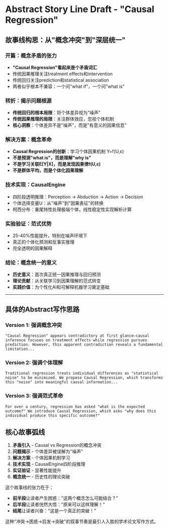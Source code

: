 # Abstract Story Line Draft - "Causal Regression"

## 故事线构思：从"概念冲突"到"深层统一"

### 开篇：概念矛盾的张力
- **"Causal Regression"看起来是个矛盾词汇**
- 传统因果推理关注treatment effects和intervention
- 传统回归关注prediction和statistical association  
- 两者似乎根本不兼容：一个问"what if"，一个问"what is"

### 转折：揭示问题根源
- **传统回归的根本局限**：将个体差异视为"噪声"
- **传统因果推理的局限**：关注群体效应，忽视个体机制
- **核心洞察**：个体差异不是"噪声"，而是"有意义的因果信息"

### 解决方案：概念革命
- **Causal Regression的创新**：学习个体因果机制 Y=f(U,ε)
- **不是预测"what is"，而是理解"why is"**
- **不是学习关联E[Y|X]，而是发现因果律f(U,ε)**
- **不是群体平均，而是个体化因果理解**

### 技术实现：CausalEngine
- 四阶段透明推理：Perception → Abduction → Action → Decision
- 个体选择变量U：从"噪声"到"因果表征"的转换
- 柯西分布：重尾特性处理极端个体，线性稳定性实现解析计算

### 实验验证：范式优势
- 25-40%性能提升，特别在噪声环境下
- 真正的个体化预测和反事实推理
- 完全透明的因果解释

### 结论：概念统一的意义
- **历史意义**：首次真正统一因果推理与回归预测
- **理论贡献**：从关联学习到因果理解的范式转变
- **实践价值**：为个性化AI和可解释机器学习奠定基础

---

## 具体的Abstract写作思路

### Version 1: 强调概念冲突
```
"Causal Regression" appears contradictory at first glance—causal inference focuses on treatment effects while regression pursues prediction. However, this apparent contradiction reveals a fundamental limitation...
```

### Version 2: 强调个体理解
```
Traditional regression treats individual differences as "statistical noise" to be minimized. We propose Causal Regression, which transforms this "noise" into meaningful causal information...
```

### Version 3: 强调范式革命  
```
For over a century, regression has asked "what is the expected outcome?" We introduce Causal Regression, which asks "why does this individual produce this specific outcome?"
```

## 核心故事弧线
1. **矛盾引入** - Causal vs Regression的概念冲突
2. **问题揭示** - 个体差异被误解为"噪声"
3. **解决方案** - 个体因果机制学习
4. **技术实现** - CausalEngine四阶段推理
5. **实证验证** - 显著性能提升
6. **概念统一** - 历史性的理论突破

这个故事线的张力在于：
- **前半段**让读者产生困惑："这两个概念怎么可能结合？"
- **后半段**让读者恍然大悟："原来可以这样理解！"
- **结尾**让读者兴奋："这是一个真正的突破！"

这种"冲突→困惑→启发→突破"的叙事节奏是最引人入胜的学术论文写作方式。